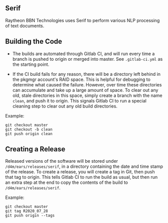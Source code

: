 Serif
-----

Raytheon BBN Technologies uses Serif to perform various NLP processing of text documents.


Building the Code
-----------------

- The builds are automated through Gitlab CI, and will run every time a branch is pushed to origin or merged into master.
See `.gitlab-ci.yml` as the starting point.

- If the CI build fails for any reason, there will be a directory left behind in the pkgmgr account's RAID space.  This is
helpful for debugging to determine what caused the failure.  However, over time these directories can accumulate and take up
a large amount of space.  To clear out any old, stale directories in this space, simply create a branch with the name `clean`,
and push it to origin.  This signals Gitlab CI to run a special cleaning step to clear out any old build directories.

Example:
```
git checkout master
git checkout -b clean
git push origin clean
```


Creating a Release
------------------

Released versions of the software will be stored under `/d4m/ears/releases/serif`, in a directory containing the date and time
stamp of the release.  To create a release, you will create a tag in Git, then push that tag to origin.  This tells Gitlab CI
to run the build as usual, but then run an extra step at the end to copy the contents of the build to `/d4m/ears/releases/serif`.

Example:
```
git checkout master
git tag R2020_07_28
git push origin --tags
```
